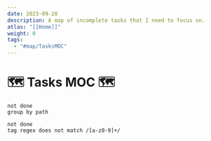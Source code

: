 ```yaml
---
date: 2023-09-28
description: A map of incomplete tasks that I need to focus on.
atlas: "[[Home]]"
weight: 0
tags:
  - "#map/TasksMOC"
---
```

# 🗺️ Tasks MOC 🗺️

```tasks
not done
group by path
```


```tasks
not done
tag regex does not match /[a-z0-9]+/
```
